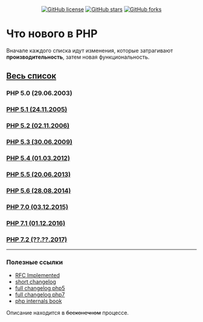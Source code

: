 <div align="center">

[![GitHub license](https://img.shields.io/badge/license-MIT-blue.svg?style=plastic)](https://raw.githubusercontent.com/webcoder-club/php-whats-new/master/LICENSE)
[![GitHub stars](https://img.shields.io/github/stars/webcoder-club/php-whats-new.svg?style=plastic)](https://github.com/webcoder-club/php-whats-new/stargazers)
[![GitHub forks](https://img.shields.io/github/forks/webcoder-club/php-whats-new.svg?style=plastic)](https://github.com/webcoder-club/php-whats-new/network)

</div>

# Что нового в PHP
Вначале каждого списка идут изменения, которые затрагивают **производительность**, затем новая функциональность.

## [Весь список](whats-new.md)

### PHP 5.0 (29.06.2003)

### [PHP 5.1 (24.11.2005)](whats-new.md#php-51-24112005)

### [PHP 5.2 (02.11.2006)](whats-new.md#php-52-02112006)

### [PHP 5.3 (30.06.2009)](whats-new.md#php-53-30062009)

### [PHP 5.4 (01.03.2012)](whats-new.md#php-54-01032012)

### [PHP 5.5 (20.06.2013)](whats-new.md#php-55-20062013)

### [PHP 5.6 (28.08.2014)](whats-new.md#php-56-28082014)

### [PHP 7.0 (03.12.2015)](whats-new.md#php-70-03122015)
      
### [PHP 7.1 (01.12.2016)](whats-new.md#php-71-01122016)

### [PHP 7.2 (??.??.2017)](whats-new.md#php-72-2017)

---

### Полезные ссылки
* [RFC Implemented](https://wiki.php.net/rfc#implemented)
* [short changelog](http://php.net/manual/ru/doc.changelog.php)
* [full changelog php5](http://php.net/ChangeLog-5.php)
* [full changelog php7](http://php.net/ChangeLog-7.php)
* [php internals book](http://www.phpinternalsbook.com/)

Описание находится в ~~бесконечном~~ процессе.
